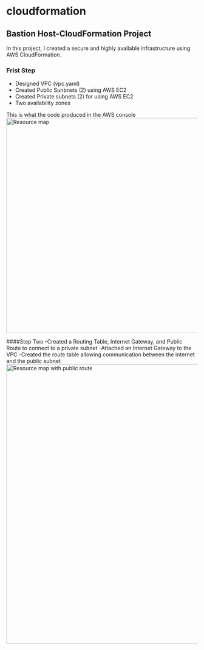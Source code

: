 # cloudformation
## Bastion Host-CloudFormation Project

In this project, I created a secure and highly available  infrastructure using AWS CloudFormation.

### Frist Step
- Designed VPC (vpc.yaml)
- Created Public Sunbnets (2) using AWS EC2
- Created Private subnets (2) for  using AWS EC2
- Two availability zones

This is what the code produced in the AWS console
<img width="566" alt="Resource map" src="https://github.com/user-attachments/assets/778c2dab-0e5d-4684-a692-3f51ad27ce29">

####Step Two 
-Created a Routing Table, Internet Gateway, and Public Route to connect to a private subnet
-Attached an Internet Gateway to the VPC
-Created the route table allowing communication between the internet and the public subnet
<img width="736" alt="Resource map with public route" src="https://github.com/user-attachments/assets/1d233ba3-d3ac-4954-b8a5-5e53c1e2a5e7">

